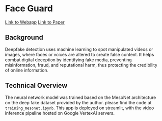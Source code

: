 # Face Guard

[Link to Webapp](https://face-guard-louis-jz.streamlit.app/)
[Link to Paper](https://www.google.com/url?q=https%3A%2F%2Farxiv.org%2Fabs%2F1809.00888)

## Background

Deepfake detection uses machine learning to spot manipulated videos or images, where faces or voices are altered to create false content. 
It helps combat digital deception by identifying fake media, preventing misinformation, fraud, and reputational harm, 
thus protecting the credibility of online information.

## Technical Overview

The neural network model was trained based on the MesoNet architecture on the deep fake dataset provided by the author.
please find the code at `training_mesonet.ipynb`. This app is deployed on streamlit, with the video inference pipeline hosted on Google VertexAI servers. 
